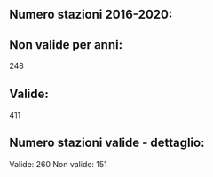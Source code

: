 
## Numero stazioni 2016-2020: 

## Non valide per anni:
 248 


## Valide:
 411 

## Numero stazioni valide - dettaglio: 
Valide: 260 
Non valide: 151 
